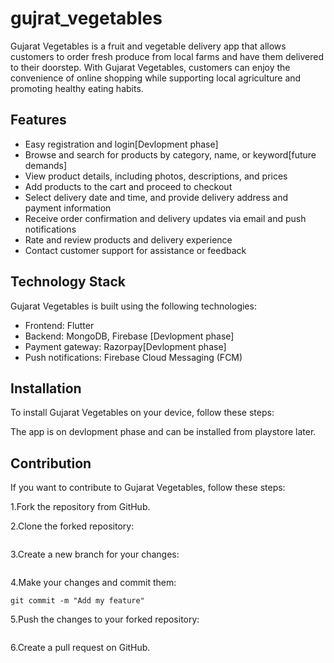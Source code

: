 # gujrat_vegetables

Gujarat Vegetables is a fruit and vegetable delivery app that allows customers to order fresh produce from local farms and have them delivered to their doorstep. With Gujarat Vegetables, customers can enjoy the convenience of online shopping while supporting local agriculture and promoting healthy eating habits.

## Features

* Easy registration and login[Devlopment phase]
* Browse and search for products by category, name, or keyword[future demands]
* View product details, including photos, descriptions, and prices
* Add products to the cart and proceed to checkout
* Select delivery date and time, and provide delivery address and payment information
* Receive order confirmation and delivery updates via email and push notifications
* Rate and review products and delivery experience
* Contact customer support for assistance or feedback

## Technology Stack
Gujarat Vegetables is built using the following technologies:

* Frontend: Flutter
* Backend:  MongoDB, Firebase [Devlopment phase]
* Payment gateway: Razorpay[Devlopment phase]
* Push notifications: Firebase Cloud Messaging (FCM)

## Installation
To install Gujarat Vegetables on your device, follow these steps:

The app is on devlopment phase and can be installed from playstore later.


## Contribution
If you want to contribute to Gujarat Vegetables, follow these steps:

1.Fork the repository from GitHub.

2.Clone the forked repository:

``` git clone https://github.com/Nothing00980/Gujarat-vegetables.git 
```

3.Create a new branch for your changes:

``` git checkout -b my-feature-branch 
```

4.Make your changes and commit them:

``` git add .
git commit -m "Add my feature" 
```

5.Push the changes to your forked repository:


``` git push origin my-feature-branch 
```


6.Create a pull request on GitHub.



